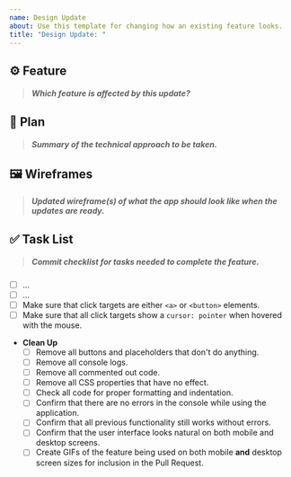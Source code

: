 ```yaml
---
name: Design Update
about: Use this template for changing how an existing feature looks.
title: "Design Update: "
---
```


## ⚙️ Feature

> ##### Which feature is affected by this update?

<!-- write your feature below this line, i.e. "User can..." -->

## 📐 Plan

> ##### Summary of the technical approach to be taken.

<!-- write your plan below this line -->

## 🖼️ Wireframes

> ##### Updated wireframe(s) of what the app should look like when the updates are ready.

<!-- drag and drop your screenshots below this line -->

## ✅ Task List

> ##### Commit checklist for tasks needed to complete the feature.

- [ ] ... <!-- add as many items as you need -->
- [ ] ...
- [ ] Make sure that click targets are either `<a>` or `<button>` elements.
- [ ] Make sure that all click targets show a `cursor: pointer` when hovered with the mouse.
- **Clean Up**
  - [ ] Remove all buttons and placeholders that don't do anything.
  - [ ] Remove all console logs.
  - [ ] Remove all commented out code.
  - [ ] Remove all CSS properties that have no effect.
  - [ ] Check all code for proper formatting and indentation.
  - [ ] Confirm that there are no errors in the console while using the application.
  - [ ] Confirm that all previous functionality still works without errors.
  - [ ] Confirm that the user interface looks natural on both mobile and desktop screens.
  - [ ] Create GIFs of the feature being used on both mobile **and** desktop screen sizes for inclusion in the Pull Request.